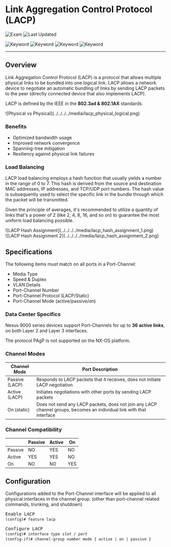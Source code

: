 # Link Aggregation Control Protocol (LACP)

![Exam](https://img.shields.io/badge/DCCOR-8A2BE2)
![Last Updated](https://img.shields.io/badge/Last%20Updated-2023--12--22-blue)

![Keyword](https://img.shields.io/badge/LACP-darkgreen)
![Keyword](https://img.shields.io/badge/Link%20Aggregation%20Control%20Protocol-darkgreen)
![Keyword](https://img.shields.io/badge/Port%20Channel-darkgreen)
![Keyword](https://img.shields.io/badge/EtherChannel-darkgreen)

<hr>

## Overview

Link Aggregation Control Protocol (LACP) is a protocol that allows multiple physical links to be bundled into one logical link. LACP allows a network device to negotiate an automatic bundling of links by sending LACP packets to the peer (directly connected device that also implements LACP).

LACP is defined by the IEEE in the **802.3ad & 802.1AX** standards.

<main>![Physical vs Physical](../../../../media/lacp_physical_logical.png)</main>

### Benefits

- Optimized bandwidth usage
- Improved network convergence
- Spanning-tree mitigation
- Resiliency against physical link failures

### Load Balancing

LACP load balancing employs a hash function that usually yields a number in the range of 0 to 7. This hash is derived from the source and destination MAC addresses, IP addresses, and TCP/UDP port numbers. The hash value is subsequently used to select the specific link in the bundle through which the packet will be transmitted.

Given the principle of averages, it's recommended to utilize a quantity of links that's a power of 2 (like 2, 4, 8, 16, and so on) to guarantee the most uniform load balancing possible.

<main>![LACP Hash Assignment](../../../../media/lacp_hash_assignment_1.png)</main>
<main>![LACP Hash Assignment 2](../../../../media/lacp_hash_assignment_2.png)</main>

## Specifications

The following items must match on all ports in a Port-Channel:
- Media Type
- Speed & Duplex
- VLAN Details
- Port-Channel Number
- Port-Channel Protocol (LACP/Static)
- Port-Channel Mode (active/passive/on)

### Data Center Specifics

Nexus 9000 series devices support Port-Channels for up to **36 active links**, on both Layer 2 and Layer 3 interfaces.

The protocol PAgP is not supported on the NX-OS platform.

### Channel Modes

<table>
  <thead>
    <tr>
      <th>Channel Mode</th>
      <th>Port Description</th>
    </tr>
  </thead>
  <tbody>
    <tr>
      <td>Passive (LACP)</td>
      <td>Responds to LACP packets that it receives, does not initiate LACP negotiation</td>
    </tr>
    <tr>
      <td>Active (LACP)</td>
      <td>Initiates negotiations with other ports by sending LACP packets</td>
    </tr>
    <tr>
      <td>On (static)</td>
      <td>Does not send any LACP packets, does not join any LACP channel groups, becomes an individual link with that interface</td>
    </tr>
  </tbody>
</table>

### Channel Compatibility

<table>
  <thead>
    <tr>
      <th></th>
      <th>Passive</th>
      <th>Active</th>
      <th>On</th>
    </tr>
  </thead>
  <tbody>
    <tr>
      <td>Passive</td>
      <td>NO</td>
      <td>YES</td>
      <td>NO</td>
    </tr>
    <tr>
      <td>Active</td>
      <td>YES</td>
      <td>YES</td>
      <td>NO</td>
    </tr>
    <tr>
      <td>On</td>
      <td>NO</td>
      <td>NO</td>
      <td>YES</td>
    </tr>
  </tbody>
</table>

## Configuration

Configurations added to the Port-Channel interface will be applied to all physical interfaces in the channel group. (other than port-channel related commands, trunking, and shutdown)

<pre>
<span>Enable LACP</span>
<code><span>(config)#</span> feature lacp</code>
</pre>

<pre>
<span>Configure LACP</span>
<code><span>(config)#</span> interface <i>type slot / port</i></code>
<code><span>(config-if)#</span> channel-group <i>number</i> mode { active | on | passive }</code>
</pre>